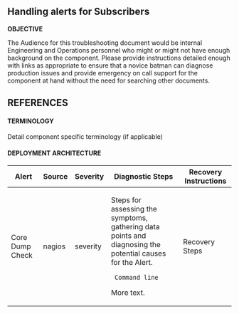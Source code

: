 ## Handling alerts for Subscribers
**OBJECTIVE**

The Audience for this troubleshooting document would be internal Engineering
and Operations personnel who might or might not have enough background on the
component. Please provide instructions detailed enough with links as appropriate
to ensure that a novice batman can diagnose production issues and provide
emergency on call support for the component at hand without the need for
searching other documents.

## REFERENCES

#### TERMINOLOGY

Detail component specific terminology (if applicable)

#### DEPLOYMENT ARCHITECTURE

<table>
    <thead>
        <th>Alert</th>
        <th>Source</th>
        <th>Severity</th>
        <th>Diagnostic Steps</th>
        <th>Recovery Instructions</th>
    </thead>
    <tbody>
        <tr>
            <td>Core Dump Check</td>
            <td>nagios</td>
            <td>severity</td>
            <td>
<p>Steps for assessing the symptoms, gathering data points and diagnosing the
potential causes for the Alert.</p>

<code><pre>
Command line
</pre></code>

<p>More text.</p>
            </td>
            <td>Recovery Steps</td>
        </tr>
    </tbody>
</table>
